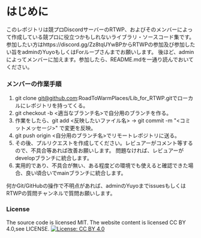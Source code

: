 # はじめに

このレポジトリは競プロDiscordサーバーのRTWP、およびそのメンバーによって作成している競プロに役立つかもしれないライブラリ・ソースコード集です。
参加したい方はhttps://discord.gg/Zz8tqUYwBPからRTWPの参加及び参加したい旨をadminのYuyoもしくはForループさんまでお願いします。
後ほど、adminによってメンバーに加えます。参加したら、README.mdを一通り読んでおいてください。

### メンバーの作業手順

1. git clone git@github.com:RoadToWarmPlaces/Lib_for_RTWP.gitでローカルにレポジトリを持ってくる。
2. git checkout -b <適当なブランチ名>で自分用のブランチを作る。
3. 作業をしたら、git add <反映したいファイル名> → git commit -m "<コミットメッセージ>" で変更を反映。
4. git push origin <自分用のブランチ名>でリモートレポジトリに送る。
5. その後、プルリクエストを作成してください。レビュアーがコメント等するので、不具合等あれば改善お願いします。
   問題なければ、レビュアーがdevelopブランチに統合します。
6. 実用的であり、不具合が無い、ある程度どの環境でも使えると確認できた場合、良い頃合いでmainブランチに統合します。

何かGit/GitHubの操作で不明点があれば、adminのYuyoまでissuesもしくはRTWPの質問チャンネルで質問お願いします。

### License
The source code is licensed MIT. The website content is licensed CC BY 4.0,see LICENSE.
[![License: CC BY 4.0](https://img.shields.io/badge/License-CC%20BY%204.0-lightgrey.svg)](https://creativecommons.org/licenses/by/4.0/)

